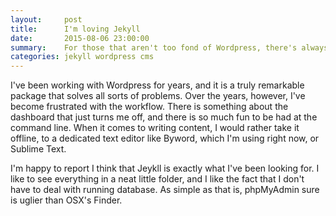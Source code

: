 ```yaml
---
layout:     post
title:      I'm loving Jekyll
date:       2015-08-06 23:00:00
summary:    For those that aren't too fond of Wordpress, there's always Jekyll.
categories: jekyll wordpress cms
---
```


I've been working with Wordpress for years, and it is a truly remarkable package that solves all sorts of problems. Over the years, however, I've become frustrated with the workflow.  There is something  about the dashboard that just turns me off, and there is so much fun to be had at the command line. When it comes to writing content, I would rather take it offline, to a dedicated text editor like Byword, which I'm using right now, or Sublime Text. 

I'm happy to report I think that Jeykll is exactly what I've been looking for. I like to see everything in a neat little folder, and I like the fact that I don't have to deal with running database. As simple as that is, phpMyAdmin sure is uglier than OSX's Finder.   
